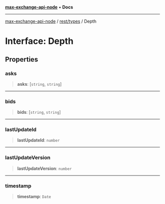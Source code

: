 [**max-exchange-api-node**](../../../README.md) • **Docs**

***

[max-exchange-api-node](../../../modules.md) / [rest/types](../README.md) / Depth

# Interface: Depth

## Properties

### asks

> **asks**: [`string`, `string`]

***

### bids

> **bids**: [`string`, `string`]

***

### lastUpdateId

> **lastUpdateId**: `number`

***

### lastUpdateVersion

> **lastUpdateVersion**: `number`

***

### timestamp

> **timestamp**: `Date`
